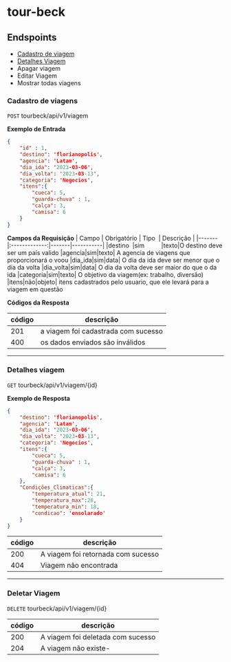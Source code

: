 # tour-beck

## Endspoints

- [Cadastro de viagem](#cadastro-de-viagens)
- [Detalhes Viagem](#detalhes-viagem)
- Apagar viagem
- Editar Viagem
- Mostrar todas viagens

### Cadastro de viagens

`POST` tourbeck/api/v1/viagem

**Exemplo de Entrada**

````json
{
    "id" : 1,
    "destino": 'florianopolis',
    "agencia": 'Latam',
    "dia_ida": '2023-03-06',
    "dia_volta": '2023-03-13',
    "categoria": 'Negocios',
    "itens":{
        "cueca": 5,
        "guarda-chuva" : 1,
        "calça": 3,
        "camisa": 6
    }
}
````

**Campos da Requisição**
| Campo | Obrigatório | Tipo  | Descrição |
|-------|:-------------:|-------|-----------|
|destino  |sim          |texto|O destino deve ser um país valido
|agencia|sim|texto| A agencia de viagens que proporcionará o voou
|dia_ida|sim|data| O dia da ida deve ser menor que o dia da volta
|dia_volta|sim|data| O dia da volta deve ser maior do que o da ida
|categoria|sim|texto| O objetivo da viagem(ex: trabalho, diversão)
|itens|não|objeto| itens cadastrados pelo usuario, que ele levará para a viagem em questão

**Códigos da Resposta**

|código|descrição
|-|-
201 | a viagem foi cadastrada com sucesso
400 | os dados enviados são inválidos

---

### Detalhes viagem

`GET` tourbeck/api/v1/viagem/{id}

**Exemplo de Resposta**

````json
{
    "destino": 'florianopolis',
    "agencia": 'Latam',
    "dia_ida": '2023-03-06',
    "dia_volta": '2023-03-13',
    "categoria": 'Negocios',
    "itens":{
        "cueca": 5,
        "guarda-chuva" : 1,
        "calça": 3,
        "camisa": 6
    },
    "Condições_Climaticas":{
        "temperatura_atual": 21,
        "temperatura_max":28,
        "temperatura_min": 18,
        "condicao": 'ensolarado'
    }
}
````
|código|descrição
|-|-
200 | A viagem foi retornada com sucesso
404 | Viagem não encontrada

---

### Deletar Viagem
`DELETE` tourbeck/api/v1/viagem/{id}

|código|descrição
|-|-
200 | A viagem foi deletada com sucesso
204 | A viagem não existe-